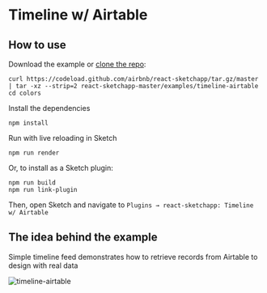 # Timeline w/ Airtable

## How to use
Download the example or [clone the repo](http://github.com/airbnb/react-sketchapp):
```
curl https://codeload.github.com/airbnb/react-sketchapp/tar.gz/master | tar -xz --strip=2 react-sketchapp-master/examples/timeline-airtable
cd colors
```

Install the dependencies
```
npm install
```

Run with live reloading in Sketch
```
npm run render
```

Or, to install as a Sketch plugin:
```
npm run build
npm run link-plugin
```
Then, open Sketch and navigate to `Plugins → react-sketchapp: Timeline w/ Airtable`

## The idea behind the example

Simple timeline feed demonstrates how to retrieve records from Airtable to design with real data

![timeline-airtable](https://cloud.githubusercontent.com/assets/21080/25830456/cdc67bf8-3411-11e7-8998-fdef507ab0d2.png)
